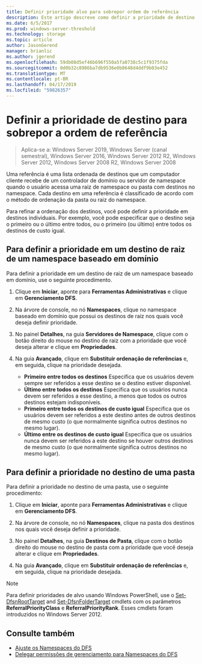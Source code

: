 ```yaml
---
title: Definir prioridade alvo para sobrepor ordem de referência
description: Este artigo descreve como definir a prioridade de destino para substituir a ordenação de referência
ms.date: 6/5/2017
ms.prod: windows-server-threshold
ms.technology: storage
ms.topic: article
author: JasonGerend
manager: brianlic
ms.author: jgerend
ms.openlocfilehash: 59db08d5ef46b696f550a5fa0738c5c1f9375fda
ms.sourcegitcommit: 0d0b32c8986ba7db9536e0b8648d4ddf9b03e452
ms.translationtype: MT
ms.contentlocale: pt-BR
ms.lasthandoff: 04/17/2019
ms.locfileid: "59826357"
---
```

# <a name="set-target-priority-to-override-referral-ordering"></a>Definir a prioridade de destino para sobrepor a ordem de referência

> Aplica-se a: Windows Server 2019, Windows Server (canal semestral), Windows Server 2016, Windows Server 2012 R2, Windows Server 2012, Windows Server 2008 R2, Windows Server 2008

Uma referência é uma lista ordenada de destinos que um computador cliente recebe de um controlador de domínio ou servidor de namespace quando o usuário acessa uma raiz de namespace ou pasta com destinos no namespace. Cada destino em uma referência é classificado de acordo com o método de ordenação da pasta ou raiz do namespace. 

Para refinar a ordenação dos destinos, você pode definir a prioridade em destinos individuais. Por exemplo, você pode especificar que o destino seja o primeiro ou o último entre todos, ou o primeiro (ou último) entre todos os destinos de custo igual.

## <a name="to-set-target-priority-on-a-root-target-for-a-domain-based-namespace"></a>Para definir a prioridade em um destino de raiz de um namespace baseado em domínio

Para definir a prioridade em um destino de raiz de um namespace baseado em domínio, use o seguinte procedimento.

1.  Clique em **Iniciar**, aponte para **Ferramentas Administrativas** e clique em **Gerenciamento DFS**.

2.  Na árvore de console, no nó **Namespaces**, clique no namespace baseado em domínio que possui os destinos de raiz nos quais você deseja definir prioridade.

3.  No painel **Detalhes**, na guia **Servidores de Namespace**, clique com o botão direito do mouse no destino de raiz com a prioridade que você deseja alterar e clique em **Propriedades**.

4.  Na guia **Avançado**, clique em **Substituir ordenação de referências** e, em seguida, clique na prioridade desejada.

    -   **Primeiro entre todos os destinos**  Especifica que os usuários devem sempre ser referidos a esse destino se o destino estiver disponível.
    -   **Último entre todos os destinos** Especifica que os usuários nunca devem ser referidos a esse destino, a menos que todos os outros destinos estejam indisponíveis.
    -   **Primeiro entre todos os destinos de custo igual**  Especifica que os usuários devem ser referidos a este destino antes de outros destinos de mesmo custo (o que normalmente significa outros destinos no mesmo lugar).
    -   **Último entre os destinos de custo igual**  Especifica que os usuários nunca devem ser referidos a este destino se houver outros destinos de mesmo custo (o que normalmente significa outros destinos no mesmo lugar).

## <a name="to-set-target-priority-on-a-folder-target"></a>Para definir a prioridade no destino de uma pasta

Para definir a prioridade no destino de uma pasta, use o seguinte procedimento:

1.  Clique em **Iniciar**, aponte para **Ferramentas Administrativas** e clique em **Gerenciamento DFS**.

2.  Na árvore de console, no nó **Namespaces**, clique na pasta dos destinos nos quais você deseja definir a prioridade.

3.  No painel **Detalhes**, na guia **Destinos de Pasta**, clique com o botão direito do mouse no destino de pasta com a prioridade que você deseja alterar e clique em **Propriedades**.

4.  Na guia **Avançado**, clique em **Substituir ordenação de referências** e, em seguida, clique na prioridade desejada.

> [!NOTE]
> Para definir prioridades de alvo usando Windows PowerShell, use o [Set-DfsnRootTarget](https://technet.microsoft.com/library/jj884266.aspx) and [Set-DfsnFolderTarget](https://technet.microsoft.com/library/jj884264.aspx) cmdlets com os parâmetros **ReferralPriorityClass** e **ReferralPriorityRank**. Esses cmdlets foram introduzidos no Windows Server 2012.

## <a name="see-also"></a>Consulte também

-   [Ajuste os Namespaces do DFS](tuning-dfs-namespaces.md)
-   [Delegar permissões de gerenciamento para Namespaces do DFS](delegate-management-permissions-for-dfs-namespaces.md)
